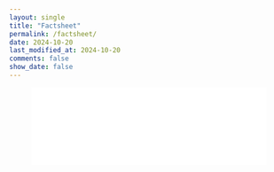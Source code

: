 ```yaml
---
layout: single
title: "Factsheet"
permalink: /factsheet/
date: 2024-10-20
last_modified_at: 2024-10-20
comments: false
show_date: false
---
```


<figure>
  <embed src="/assets/images/Factsheet.pdf" type="application/pdf" width="100%" height="140px" />
</figure>
